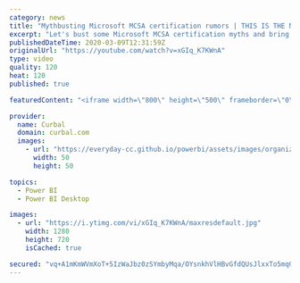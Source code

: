 ```yaml
---
category: news
title: "Mythbusting Microsoft MCSA certification rumors | THIS IS THE NEW PATH FORWARD"
excerpt: "Let's bust some Microsoft MCSA certification myths and bring some clarity!!  Link ot the certification pages: https://docs.microsoft.com/en-us/learn/certifications/browse/ Link to DA-100 equivalent of 70-778 exam: https://docs.microsoft.com/en-us/learn/certifications/exams/da-100 Link to New Power BI"
publishedDateTime: 2020-03-09T12:31:59Z
originalUrl: "https://youtube.com/watch?v=xGIq_K7KWnA"
type: video
quality: 120
heat: 120
published: true

featuredContent: "<iframe width=\"800\" height=\"500\" frameborder=\"0\" src=\"https://www.youtube.com/embed/xGIq_K7KWnA\" allow=\"accelerometer; autoplay; encrypted-media; gyroscope; picture-in-picture\" allowfullscreen></iframe>"

provider:
  name: Curbal
  domain: curbal.com
  images:
    - url: "https://everyday-cc.github.io/powerbi/assets/images/organizations/curbal.com-50x50.jpg"
      width: 50
      height: 50

topics:
  - Power BI
  - Power BI Desktop

images:
  - url: "https://i.ytimg.com/vi/xGIq_K7KWnA/maxresdefault.jpg"
    width: 1280
    height: 720
    isCached: true

secured: "vq+A1mKmWVmXoT+5IzWaJbz0zSYmbyMqa/OYsnkhVlHBvGfdQUsJlxxTo5mqGEnBvHtBZV/QoxBlVW0/kzleLhlENm3Cl8GOinF50g/0W5tvPnjwSVpycxJcYr8tvpKEvDxPx+jMv8lcdWoGHokfEssQdx8NMbLHod74SzP+UtvoV5P+ACTxsnuu8kVcm5VGP0LYfhP45sDQBm9hIo6kFXHK+jaVMZ5FgwoMDn2rn4VQDteFKicjzA4y4uRwNsG/OSwKXt66t9N9boS458Q4zU1e9SQ7T6oqtin2KJLfrioJ/g4aD4lY5yeCTK4XYYAsAqkqg/oM4EZH7kFTDLHJEqHcywjEcqkDzpK1lEDKHr6I9LHLZd96vv0qiVsR5Dl5OotFLHkm98mG1cPdL5u0SXldR7iZmBZVvcg+7fVP0pBYaC73akpT8E9ynBUUZ9vQ;ts2yREriLUd/cO1NrwtxDw=="
---
```


